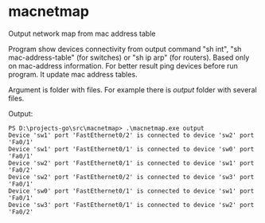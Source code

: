 # macnetmap
Output network map from mac address table

Program show devices connectivity from output command "sh int", "sh mac-address-table" (for switches) or "sh ip arp" (for routers). Based only on mac-address information. For better result ping devices before run program. It update mac address tables.

Argument is folder with files. For example there is *output* folder with several files.

Output:

```
PS D:\projects-go\src\macnetmap> .\macnetmap.exe output
Device 'sw1' port 'FastEthernet0/2' is connected to device 'sw2' port 'Fa0/1'
Device 'sw1' port 'FastEthernet0/1' is connected to device 'sw0' port 'Fa0/1'
Device 'sw2' port 'FastEthernet0/1' is connected to device 'sw1' port 'Fa0/2'
Device 'sw2' port 'FastEthernet0/2' is connected to device 'sw3' port 'Fa0/1'
Device 'sw0' port 'FastEthernet0/1' is connected to device 'sw1' port 'Fa0/1'
Device 'sw3' port 'FastEthernet0/1' is connected to device 'sw2' port 'Fa0/2'
```
